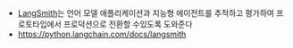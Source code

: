 - [LangSmith](https://smith.langchain.com/)는 언어 모델 애플리케이션과 지능형 에이전트를 추적하고 평가하여 프로토타입에서 프로덕션으로 전환할 수있도록 도와준다
- https://python.langchain.com/docs/langsmith